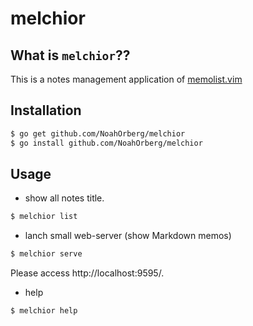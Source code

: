 # melchior
## What is `melchior`??
This is a notes management application of [memolist.vim](http://github.com/glidenote/memolist.vim)
## Installation
``` bash
$ go get github.com/NoahOrberg/melchior
$ go install github.com/NoahOrberg/melchior
```
## Usage
- show all notes title.
``` bash
$ melchior list
```
- lanch small web-server (show Markdown memos)
``` bash
$ melchior serve
```
Please access http://localhost:9595/.
- help
``` bash
$ melchior help
```
